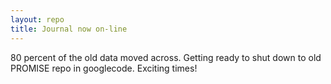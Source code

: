 ```yaml
---
layout: repo
title: Journal now on-line
---
```


80 percent of the old data moved across. 
Getting ready to shut down to old PROMISE repo in googlecode. 
Exciting times!
